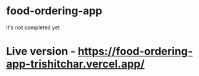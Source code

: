 # food-ordering-app
 it's not completed yet
# Live version - https://food-ordering-app-trishitchar.vercel.app/
